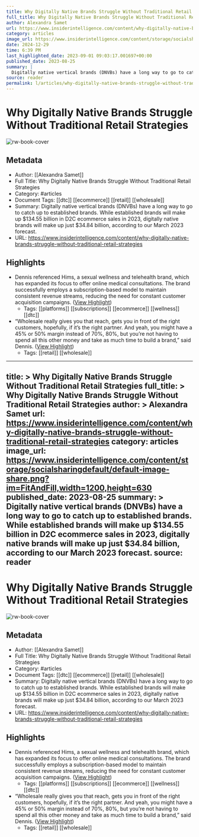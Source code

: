 ```yaml
---
title: Why Digitally Native Brands Struggle Without Traditional Retail Strategies
full_title: Why Digitally Native Brands Struggle Without Traditional Retail Strategies
author: Alexandra Samet
url: https://www.insiderintelligence.com/content/why-digitally-native-brands-struggle-without-traditional-retail-strategies
category: articles
image_url: https://www.insiderintelligence.com/content/storage/socialsharingdefault/default-image-share.png?im=FitAndFill,width=1200,height=630
date: 2024-12-29
time: 6:39 PM
last_highlighted_date: 2023-09-01 09:03:17.001697+00:00
published_date: 2023-08-25
summary: |
  Digitally native vertical brands (DNVBs) have a long way to go to catch up to established brands. While established brands will make up $134.55 billion in D2C ecommerce sales in 2023, digitally native brands will make up just $34.84 billion, according to our March 2023 forecast.
source: reader
permalink: l/articles/why-digitally-native-brands-struggle-without-traditional-retail-strategies
---
```

# Why Digitally Native Brands Struggle Without Traditional Retail Strategies

![rw-book-cover](https://www.insiderintelligence.com/content/storage/socialsharingdefault/default-image-share.png?im=FitAndFill,width=1200,height=630)

## Metadata
- Author: [[Alexandra Samet]]
- Full Title: Why Digitally Native Brands Struggle Without Traditional Retail Strategies
- Category: #articles
- Document Tags: [[dtc]] [[ecommerce]] [[retail]] [[wholesale]] 
- Summary: Digitally native vertical brands (DNVBs) have a long way to go to catch up to established brands. While established brands will make up $134.55 billion in D2C ecommerce sales in 2023, digitally native brands will make up just $34.84 billion, according to our March 2023 forecast.
- URL: https://www.insiderintelligence.com/content/why-digitally-native-brands-struggle-without-traditional-retail-strategies

## Highlights
- Dennis referenced Hims, a sexual wellness and telehealth brand, which has expanded its focus to offer online medical consultations. The brand successfully employs a subscription-based model to maintain consistent revenue streams, reducing the need for constant customer acquisition campaigns. ([View Highlight](https://read.readwise.io/read/01h97zp6897xz3ss6xbpsegfx7))
    - Tags: [[platforms]] [[subscriptions]] [[ecommerce]] [[wellness]] [[dtc]] 
- “Wholesale really gives you that reach, gets you in front of the right customers, hopefully, if it’s the right partner. And yeah, you might have a 45% or 50% margin instead of 70%, 80%, but you’re not having to spend all this other money and take as much time to build a brand,” said Dennis. ([View Highlight](https://read.readwise.io/read/01h97zpznknxnb8qp8yrhy99ap))
    - Tags: [[retail]] [[wholesale]] 


---
title: >
  Why Digitally Native Brands Struggle Without Traditional Retail Strategies
full_title: >
  Why Digitally Native Brands Struggle Without Traditional Retail Strategies
author: >
  Alexandra Samet
url: https://www.insiderintelligence.com/content/why-digitally-native-brands-struggle-without-traditional-retail-strategies
category: articles
image_url: https://www.insiderintelligence.com/content/storage/socialsharingdefault/default-image-share.png?im=FitAndFill,width=1200,height=630
published_date: 2023-08-25
summary: >
  Digitally native vertical brands (DNVBs) have a long way to go to catch up to established brands. While established brands will make up $134.55 billion in D2C ecommerce sales in 2023, digitally native brands will make up just $34.84 billion, according to our March 2023 forecast.
source: reader
---
# Why Digitally Native Brands Struggle Without Traditional Retail Strategies

![rw-book-cover](https://www.insiderintelligence.com/content/storage/socialsharingdefault/default-image-share.png?im=FitAndFill,width=1200,height=630)

## Metadata
- Author: [[Alexandra Samet]]
- Full Title: Why Digitally Native Brands Struggle Without Traditional Retail Strategies
- Category: #articles
- Document Tags: [[dtc]] [[ecommerce]] [[retail]] [[wholesale]] 
- Summary: Digitally native vertical brands (DNVBs) have a long way to go to catch up to established brands. While established brands will make up $134.55 billion in D2C ecommerce sales in 2023, digitally native brands will make up just $34.84 billion, according to our March 2023 forecast.
- URL: https://www.insiderintelligence.com/content/why-digitally-native-brands-struggle-without-traditional-retail-strategies

## Highlights
- Dennis referenced Hims, a sexual wellness and telehealth brand, which has expanded its focus to offer online medical consultations. The brand successfully employs a subscription-based model to maintain consistent revenue streams, reducing the need for constant customer acquisition campaigns. ([View Highlight](https://read.readwise.io/read/01h97zp6897xz3ss6xbpsegfx7))
    - Tags: [[platforms]] [[subscriptions]] [[ecommerce]] [[wellness]] [[dtc]] 
- “Wholesale really gives you that reach, gets you in front of the right customers, hopefully, if it’s the right partner. And yeah, you might have a 45% or 50% margin instead of 70%, 80%, but you’re not having to spend all this other money and take as much time to build a brand,” said Dennis. ([View Highlight](https://read.readwise.io/read/01h97zpznknxnb8qp8yrhy99ap))
    - Tags: [[retail]] [[wholesale]] 


